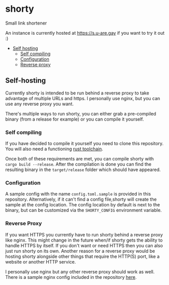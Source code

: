 # shorty

Small link shortener

An instance is currently hosted at https://s.u-are.gay
if you want to try it out :)

- [Self hosting](#self-hosting)
  - [Self compiling](#self-compiling)
  - [Configuration](#configuration)
  - [Reverse proxy]()


## Self-hosting

Currently shorty is intended to be run behind a reverse proxy to take advantage of multiple URLs and
https. I personally use nginx, but you can use any reverse proxy you want.

There's multiple ways to run shorty, you can either grab a pre-compiled binary (from a release for example)
or you can compile it yourself.

### Self compiling

If you have decided to compile it yourself you need to clone this repository.
You will also need a functioning [rust toolchain](https://www.rust-lang.org/tools/install).

Once both of these requirements are met, you can compile shorty with `cargo build --release`.
After the compilation is done you can find the resulting binary in the `target/release` folder
which should have appeared.

### Configuration

A sample config with the name `config.toml.sample` is provided in this repository. Alternatively, if it
can't find a config file,shorty will create the sample at the config location.
The config location by default is next to the binary, but can be customized via the `SHORTY_CONFIG`
environment variable.

### Reverse Proxy
If you want HTTPS you currently have to run shorty behind a reverse proxy like nginx.
This might change in the future when/if shorty gets the ability to handle HTTPS by itself. If you don't 
want or need HTTPS then you can also just run shorty on its own.
Another reason for a reverse proxy would be hosting shorty alongside other things that require the HTTP(S) 
port, like a website or another HTTP service.

I personally use nginx but any other reverse proxy should work as well.
There is a sample nginx config included in the repository [here](meta/shorty.conf).
